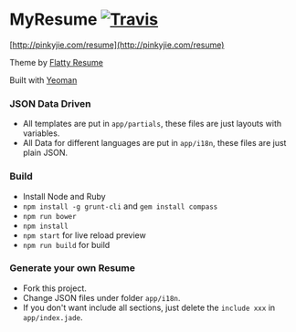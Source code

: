 MyResume [![Travis](https://img.shields.io/travis/PinkyJie/resume.svg?style=flat-square)](https://travis-ci.org/PinkyJie/resume)
========

[http://pinkyjie.com/resume](http://pinkyjie.com/resume)

Theme by [Flatty Resume](http://amindiary.com/demo/flatty-cv/)

Built with [Yeoman](http://yeoman.io/)


### JSON Data Driven

* All templates are put in `app/partials`, these files are just layouts with variables.
* All Data for different languages are put in `app/i18n`, these files are just plain JSON.

### Build

* Install Node and Ruby
* `npm install -g grunt-cli` and `gem install compass`
* `npm run bower`
* `npm install`
* `npm start` for live reload preview
* `npm run build` for build

### Generate your own Resume

* Fork this project.
* Change JSON files under folder `app/i18n`.
* If you don't want include all sections, just delete the `include xxx` in `app/index.jade`.


